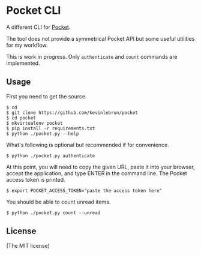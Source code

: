 # Pocket CLI

A different CLI for [Pocket](https://getpocket.com).

The tool does not provide a symmetrical Pocket API but some useful utilities
for my workflow.

This is work in progress. Only `authenticate` and `count` commands are
implemented.

## Usage

First you need to get the source.

    $ cd
    $ git clone https://github.com/kevinlebrun/pocket
    $ cd pocket
    $ mkvirtualenv pocket
    $ pip install -r requirements.txt
    $ python ./pocket.py --help

What's following is optional but recommended if for convenience.

    $ python ./pocket.py authenticate

At this point, you will need to copy the given URL, paste it into your browser,
accept the application, and type ENTER in the command line. The Pocket
access token is printed.

    $ export POCKET_ACCESS_TOKEN="paste the access token here"

You should be able to count unread items.

    $ python ./pocket.py count --unread

## License

(The MIT license)
